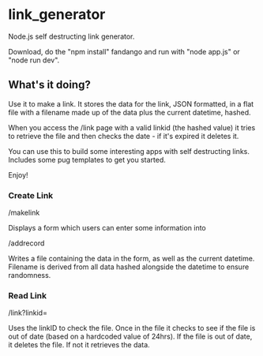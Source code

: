 # link_generator
Node.js self destructing link generator.

Download, do the "npm install" fandango and run with "node app.js" or "node run dev".

## What's it doing?

Use it to make a link. It stores the data for the link, JSON formatted, in a flat file with a filename made up of the data plus the current datetime, hashed.

When you access the /link page with a valid linkid (the hashed value) it tries to retrieve the file and then checks the date - if it's expired it deletes it.

You can use this to build some interesting apps with self destructing links. Includes some pug templates to get you started.

Enjoy!

### Create Link

/makelink

Displays a form which users can enter some information into

/addrecord

Writes a file containing the data in the form, as well as the current datetime. Filename is derived from all data hashed alongside the datetime to ensure randomness.

### Read Link

/link?linkid=

Uses the linkID to check the file. Once in the file it checks to see if the file is out of date (based on a hardcoded value of 24hrs). If the file is out of date, it deletes the file. If not it retrieves the data.